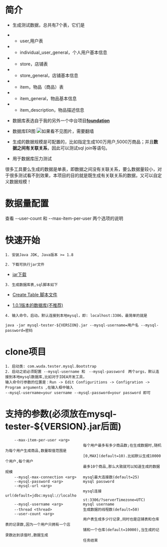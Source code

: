 # 简介
- 生成测试数据，总共有7个表，它们是
- - user,用户表
- - individual_user_general，个人用户基本信息
- - store，店铺表
- - store_general，店铺基本信息
- - item，物品（商品）表
- - item_general，物品基本信息
- - item_description，物品描述信息
- 数据库表选自于我的另外一个中台项目[**foundation**](https://github.com/wuda0112/foundation)
- 数据库ER图
![如果看不见图片，需要翻墙](https://github.com/wuda0112/mysql-tester/blob/master/mysql_tester_ER.svg)

- 生成的数据规模是可配置的，比如指定生成100万用户,5000万商品；并且**数据之间有关联关系**，因此可以测试sql join等语句。
- 用于数据库压力测试


很多工具要么生成的数据是单表，即数据之间没有关联关系，要么数据量较小，对于很多测试看不到效果，本项目的目的就是既生成有关联关系的数据，又可以自定义数据规模！

# 数据量配置
查看 --user-count 和 --max-item-per-user 两个选项的说明

# 快速开始

```
1. 安装Java JDK, Java版本 >= 1.8
```

```
2. 下载可执行jar文件
```
- [jar下载](https://github.com/wuda0112/mysql-tester/releases/)

```
3. 生成数据库表,sql脚本如下
```
- [Create Table 脚本文件](https://github.com/wuda0112/mysql-tester/blob/master/mysql_tester.sql)

- [1.0.1版本的数据库(不推荐)](https://github.com/wuda0112/mysql-tester/blob/master/mysql_tester_1.0.1.sql)

```
4. 输入命令，启动。默认连接到本地mysql，即: localhost:3306，最简单的就是

java -jar mysql-tester-${VERSION}.jar --mysql-username=用户名 --mysql-password=密码
```

# clone项目
```aidl
1. 启动类: com.wuda.tester.mysql.Bootstrap
2. 启动之前必须配置 --mysql-username 和　--mysql-password　两个args，默认连接到本地mysql数据库,比如对于IDEA开发工具，
输入命令行参数的位置是：Run -> Edit Configuritions -> Configration -> Program arguments ,在输入框中输入
--mysql-username=your username --mysql-password=your password 即可
```

# 支持的参数(必须放在mysql-tester-${VERSION}.jar后面)

```
    --max-item-per-user <arg>
                                   每个用户最多有多少商品数;在生成数据时,随机为每个用户生成商品,数量取值范围是
                                   [0,MAX](default=10).比如默认生成10000个用户,每个用户
                                   最多10个商品,那么大致就可以知道生成的数据规模
    --mysql-max-connection <arg>   mysql最大连接数(default=25)
    --mysql-password <arg>         mysql password
    --mysql-url <arg>
                                   mysql连接url(default=jdbc:mysql://localho
                                   st:3306/?serverTimezone=UTC)
    --mysql-username <arg>         mysql username
    --thread <thread>              生成数据的线程数(default=50)
    --user-count <arg>
                                   用户表生成多少行记录,同时也是店铺表和仓库表的记录数,因为一个用户只拥有一个店
                                   铺和一个仓库(default=10000),当生成的记录数达到该值时,数据生成
                                   任务结束
```

